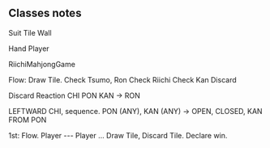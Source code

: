 ## Classes notes

Suit
Tile
Wall

Hand
Player


RiichiMahjongGame




Flow:
Draw Tile.
Check Tsumo, Ron
Check Riichi
Check Kan
Discard

Discard Reaction CHI PON KAN -> RON

LEFTWARD CHI, sequence.
PON (ANY), 
KAN (ANY) -> OPEN, CLOSED, KAN FROM PON


1st: Flow.
Player --- Player ...
Draw Tile, Discard Tile.
Declare win.
